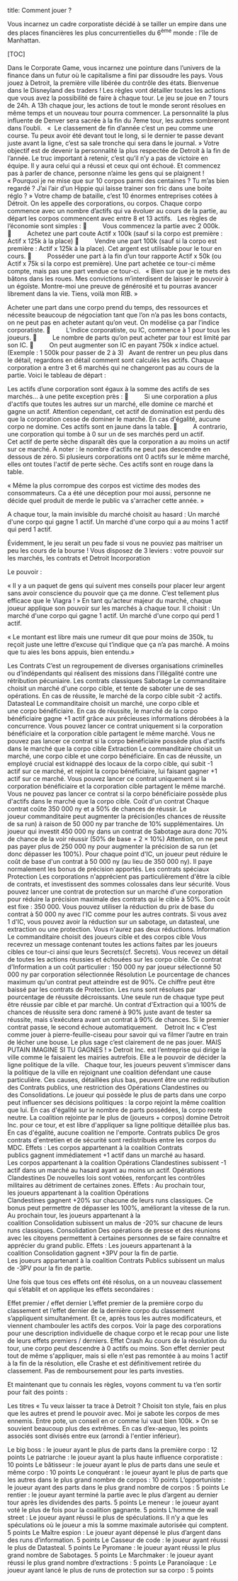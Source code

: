 title: Comment jouer ?

Vous incarnez un cadre corporatiste décidé à se tailler un empire dans une des places financières les plus concurrentielles du 6<sup>ème</sup> monde : l'île de Manhattan.

[TOC]

Dans le Corporate Game, vous incarnez une pointure dans l’univers de la finance dans un futur où le capitalisme a fini par dissoudre les pays. Vous jouez à Detroit, la première ville libérée du contrôle des états. Bienvenue dans le Disneyland des traders !
Les règles vont détailler toutes les actions que vous avez la possibilité de faire à chaque tour. Le jeu se joue en 7 tours de 24h. A 13h chaque jour, les actions de tout le monde seront résolues en même temps et un nouveau tour pourra commencer. La personnalité la plus influente de Denver sera sacrée à la fin du 7eme tour, les autres sombreront dans l’oubli.
 
«  Le classement de fin d’année c’est un peu comme une course. Tu peux avoir été devant tout le long, si le dernier te passe devant juste avant la ligne, c’est sa sale tronche qui sera dans le journal. »
Votre objectif est de devenir la personnalité la plus respectée de Detroit à la fin de l’année. Le truc important à retenir, c’est qu’il n’y a pas de victoire en équipe. Il y aura celui qui a réussi et ceux qui ont échoué. Et commencez pas à parler de chance, personne n’aime les gens qui se plaignent !
 
« Pourquoi je ne mise que sur 10 corpos parmi des centaines ? Tu m’as bien regardé ? J’ai l’air d’un Hippie qui laisse trainer son fric dans une boite réglo ? »
Votre champ de bataille, c’est 10 énormes entreprises cotées à Détroit. On les appelle des corporations, ou corpos. Chaque corpo commence avec un nombre d’actifs qui va évoluer au cours de la partie, au départ les corpos commencent avec entre 8 et 13 actifs.
 
Les règles de l’économie sont simples :
         Vous commencez la partie avec 2 000k.
         Achetez une part coute Actif x 100k (sauf si la corpo est première : Actif x 125k à la place)
         Vendre une part 100k (sauf si la corpo est première : Actif x 125k à la place). Cet argent est utilisable pour le tour en cours.
         Posséder une part à la fin d’un tour rapporte Actif x 50k (ou Actif x 75k si la corpo est première). Une part achetée ce tour-ci même compte, mais pas une part vendue ce tour-ci.
 
« Bien sur que je te mets des bâtons dans les roues. Mes convictions m’interdisent de laisser le pouvoir à un égoïste. Montre-moi une preuve de générosité et tu pourras avancer librement dans la vie. Tiens, voilà mon RIB. »

Acheter une part dans une corpo prend du temps, des ressources et nécessite beaucoup de négociation tant que l’on n’a pas les bons contacts, on ne peut pas en acheter autant qu’on veut. On modélise ça par l’indice corporatiste.
         L’indice corporatiste, ou IC, commence à 1 pour tous les joueurs.
         Le nombre de parts qu’on peut acheter par tour est limité par son IC.
         On peut augmenter son IC en payant 750k x indice actuel. (Exemple : 1 500k pour passer de 2 à 3)
 
Avant de rentrer un peu plus dans le détail, regardons en détail comment sont calculés les actifs. Chaque corporation a entre 3 et 6 marchés qui ne changeront pas au cours de la partie. Voici le tableau de départ :



Les actifs d’une corporation sont égaux à la somme des actifs de ses marchés… à une petite exception près :
         Si une corporation a plus d'actifs que toutes les autres sur un marché, elle domine ce marché et gagne un actif. Attention cependant, cet actif de domination est perdu dès que la corporation cesse de dominer le marché. En cas d'égalité, aucune corpo ne domine. Ces actifs sont en jaune dans la table.
         A contrario, une corporation qui tombe à 0 sur un de ses marchés perd un actif. Cet actif de perte sèche disparaît dès que la corporation a au moins un actif sur ce marché. A noter : le nombre d'actifs ne peut pas descendre en dessous de zéro. Si plusieurs corporations ont 0 actifs sur le même marché, elles ont toutes l'actif de perte sèche. Ces actifs sont en rouge dans la table.

« Même la plus corrompue des corpos est victime des modes des consommateurs. Ca a été une déception pour moi aussi, personne ne décide quel produit de merde le public va s'arracher cette année. »

A chaque tour, la main invisible du marché choisit au hasard :
Un marché d'une corpo qui gagne 1 actif.
Un marché d'une corpo qui a au moins 1 actif qui perd 1 actif.



Évidemment, le jeu serait un peu fade si vous ne pouviez pas maitriser un peu les cours de la bourse ! Vous disposez de 3 leviers : votre pouvoir sur les marchés, les contrats et Detroit Incorporation

Le pouvoir :

« Il y a un paquet de gens qui suivent mes conseils pour placer leur argent sans avoir conscience du pouvoir que ça me donne. C’est tellement plus efficace que le Viagra ! »
En tant qu'acteur majeur du marché, chaque joueur applique son pouvoir sur les marchés à chaque tour. Il choisit :
Un marché d'une corpo qui gagne 1 actif.
Un marché d'une corpo qui perd 1 actif.

« Le montant est libre mais une rumeur dit que pour moins de 350k, tu reçoit juste une lettre d’excuse qui t’indique que ça n’a pas marché. A moins que tu aies les bons appuis, bien entendu.»


Les Contrats
C’est un regroupement de diverses organisations criminelles ou d’indépendants qui réalisent des missions dans l’illégalité contre une rétribution pécuniaire.
Les contrats classiques
Sabotage
Le commanditaire choisit un marché d'une corpo cible, et tente de saboter une de ses opérations. En cas de réussite, le marché de la corpo cible subit -2 actifs.
Datasteal
Le commanditaire choisit un marché, une corpo cible et une corpo bénéficiaire. En cas de réussite, le marché de la corpo bénéficiaire gagne +1 actif grâce aux précieuses informations dérobées à la concurrence.
Vous pouvez lancer ce contrat uniquement si la corporation bénéficiaire et la corporation cible partagent le même marché.
Vous ne pouvez pas lancer ce contrat si la corpo bénéficiaire possède plus d'actifs dans le marché que la corpo cible
Extraction
Le commanditaire choisit un marché, une corpo cible et une corpo bénéficiaire. En cas de réussite, un employé crucial est kidnappé des locaux de la corpo cible, qui subit -1 actif sur ce marché, et rejoint la corpo bénéficiaire, lui faisant gagner +1 actif sur ce marché.
Vous pouvez lancer ce contrat uniquement si la corporation bénéficiaire et la corporation cible partagent le même marché.
Vous ne pouvez pas lancer ce contrat si la corpo bénéficiaire possède plus d'actifs dans le marché que la corpo cible.
Coût d'un contrat
Chaque contrat coûte 350 000 ny et a 50% de chances de réussir. Le joueur commanditaire peut augmenter la précision(les chances de réussite de sa run) à raison de 50 000 ny par tranche de 10% supplémentaires.
Un joueur qui investit 450 000 ny dans un contrat de Sabotage aura donc 70% de chance de la voir réussir (50% de base + 2 × 10%) Attention, on ne peut pas payer plus de 250 000 ny pour augmenter la précision de sa run (et donc dépasser les 100%).
Pour chaque point d'IC, un joueur peut réduire le coût de base d'un contrat à 50 000 ny (au lieu de 350 000 ny). Il paye normalement les bonus de précision apportés.
Les contrats spéciaux
Protection
Les corporations n'apprécient pas particulièrement d'être la cible de contrats, et investissent des sommes colossales dans leur sécurité. Vous pouvez lancer une contrat de protection sur un marché d'une corporation pour réduire la précision maximale des contrats qui le cible à 50%. Son coût est fixe : 350 000.
Vous pouvez utiliser la réduction du prix de base du contrat à 50 000 ny avec l'IC comme pour les autres contrats. Si vous avez 1 d'IC, vous pouvez avoir la réduction sur un sabotage, un datasteal, une extraction ou une protection. Vous n'aurez pas deux réductions.
Information
Le commanditaire choisit des joueurs cible et des corpos cible
Vous recevrez un message contenant toutes les actions faites par les joueurs cibles ce tour-ci ainsi que leurs Secrets(cf. Secrets). Vous recevez un détail de toutes les actions réussies et échouées sur les corpo cible.
Ce contrat d'Information a un coût particulier :
150 000 ny par joueur sélectionné
50 000 ny par corporation sélectionnée
Résolution
Le pourcentage de chances maximum qu'un contrat peut atteindre est de 90%. Ce chiffre peut être baissé par les contrats de Protection.
Les runs sont résolues par pourcentage de réussite décroissants. Une seule run de chaque type peut être réussie par cible et par marché.
Un contrat d'Extraction qui a 100% de chances de réussite sera donc ramené à 90% juste avant de tester sa réussite, mais s’exécutera avant un contrat à 90% de chances. Si le premier contrat passe, le second échoue automatiquement.
 
 Detroit Inc
« C’est comme jouer à pierre-feuille-ciseau pour savoir qui va filmer l’autre en train de lécher une bouse. Le plus sage c’est clairement de ne pas jouer. MAIS PUTAIN IMAGINE SI TU GAGNES ! »
Detroit Inc. est l’entreprise qui dirige la ville comme le faisaient les mairies autrefois. Elle a le pouvoir de décider la ligne politique de la ville.
 
Chaque tour, les joueurs peuvent s’immiscer dans la politique de la ville en rejoignant une coalition défendant une cause particulière. Ces causes, détaillées plus bas, peuvent être une redistribution des Contrats publics, une restriction des Opérations Clandestines ou des Consolidations.
Le joueur qui possède le plus de parts dans une corpo peut influencer ses décisions politiques : la corpo rejoint la même coalition que lui.
En cas d'égalité sur le nombre de parts possédées, la corpo reste neutre.
La coalition rejointe par le plus de (joueurs + corpos) domine Detroit Inc. pour ce tour, et est libre d'appliquer sa ligne politique détaillée plus bas.
En cas d'égalité, aucune coalition ne l'emporte.
Contrats publics
De gros contrats d'entretien et de sécurité sont redistribués entre les corpos du MDC.
Effets :
Les corpos appartenant à la coalition Contrats publics gagnent immédiatement +1 actif dans un marché au hasard.
Les corpos appartenant à la coalition Opérations Clandestines subissent -1 actif dans un marché au hasard ayant au moins un actif.
Opérations Clandestines
De nouvelles lois sont votées, renforçant les contrôles militaires au détriment de certaines zones.
Effets :
Au prochain tour, les joueurs appartenant à la coalition Opérations Clandestines gagnent +20% sur chacune de leurs runs classiques. Ce bonus peut permettre de dépasser les 100%, améliorant la vitesse de la run.
Au prochain tour, les joueurs appartenant à la coalition Consolidation subissent un malus de -20% sur chacune de leurs runs classiques.
Consolidation
Des opérations de presse et des réunions avec les citoyens permettent à certaines personnes de se faire connaître et apprécier du grand public.
Effets :
Les joueurs appartenant à la coalition Consolidation gagnent +3PV pour la fin de partie.
Les joueurs appartenant à la coalition Contrats Publics subissent un malus de -3PV pour la fin de partie.


Une fois que tous ces effets ont été résolus, on a un nouveau classement qui s’établit et on applique les effets secondaires :

Effet premier / effet dernier
L’effet premier de la première corpo du classement et l’effet dernier de la dernière corpo du classement s’appliquent simultanément. Et ce, après tous les autres modificateurs, et viennent chambouler les actifs des corpos.
Voir la page des corporations pour une description individuelle de chaque corpo et le recap pour une liste de leurs effets premiers / derniers.
Effet Crash
Au cours de la résolution du tour, une corpo peut descendre à 0 actifs ou moins. Son effet dernier peut tout de même s'appliquer, mais si elle n'est pas remontée à au moins 1 actif à la fin de la résolution, elle Crashe et est définitivement retirée du classement. Pas de remboursement pour les parts investies.


Et maintenant que tu connais les règles, voyons comment tu va t’en sortir pour fait des points :

Les titres
« Tu veux laisser ta trace à Detroit ? Choisit ton style, fais en plus que les autres et prend le pouvoir avec. Moi je sabote les corpos de mes ennemis. Entre pote, un conseil en or comme lui vaut bien 100k. »
On se souvient beaucoup plus des extrêmes. En cas d’ex-aequo, les points associés sont divisés entre eux (arrondi à l'entier inférieur).

 Le big boss : le joueur ayant le plus de parts dans la première corpo : 12 points
Le patriarche : le joueur ayant la plus haute influence corporatiste : 10 points
Le bâtisseur : le joueur ayant le plus de parts dans une seule et même corpo : 10 points
Le conquérant : le joueur ayant le plus de parts que les autres dans le plus grand nombre de corpos : 10 points
L’opportuniste : le joueur ayant des parts dans le plus grand nombre de corpos : 5 points
Le rentier : le joueur ayant terminé la partie avec le plus d’argent au dernier tour après les dividendes des parts. 5 points
Le meneur : le joueur ayant voté le plus de fois pour la coalition gagnante. 5 points
L’homme de wall street : Le joueur ayant réussi le plus de spéculations. Il n’y a que les spéculations où le joueur a mis la somme maximale autorisée qui comptent. 5 points
Le Maître espion : Le joueur ayant dépensé le plus d’argent dans des runs d’information. 5 points
Le Casseur de code : le joueur ayant réussi le plus de Datasteal. 5 points
Le Pyromane : le joueur ayant réussi le plus grand nombre de Sabotages. 5 points
Le Marchmaker : le joueur ayant réussi le plus grand nombre d’extractions : 5 points
Le Paranoïaque : Le joueur ayant lancé le plus de runs de protection sur sa corpo : 5 points
